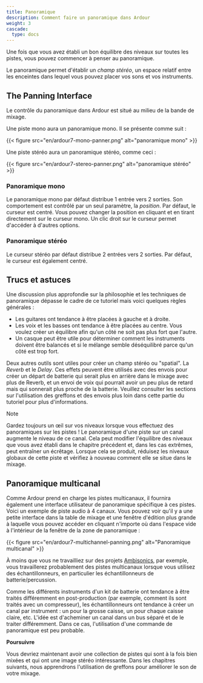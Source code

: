 ```yaml
---
title: Panoramique
description: Comment faire un panoramique dans Ardour
weight: 3
cascade:
  type: docs
---
```


Une fois que vous avez établi un bon équilibre des niveaux sur toutes les pistes, vous pouvez commencer à penser au panoramique.

Le panoramique permet d'établir un _champ stéréo_, un espace relatif entre les enceintes dans lequel vous pouvez placer vos sons et vos instruments.

## The Panning Interface

Le contrôle du panoramique dans Ardour est situé au milieu de la bande de mixage.

Une piste mono aura un panoramique mono. Il se présente comme suit :

{{< figure src="en/ardour7-mono-panner.png" alt="panoramique mono" >}}

Une piste stéréo aura un panoramique stéréo, comme ceci : 

{{< figure src="en/ardour7-stereo-panner.png" alt="panoramique stéréo" >}}

### Panoramique mono

Le panoramique mono par défaut distribue 1 entrée vers 2 sorties. Son comportement est contrôlé par un seul paramètre, la *position*. Par défaut, le curseur est centré. Vous pouvez changer la position en cliquant et en tirant directement sur le curseur mono. Un clic droit sur le curseur permet d'accéder à d'autres options.

### Panoramique stéréo

Le curseur stéréo par défaut distribue 2 entrées vers 2 sorties. Par défaut, le curseur est également centré.

## Trucs et astuces

Une discussion plus approfondie sur la philosophie et les techniques de panoramique dépasse le cadre de ce tutoriel mais voici quelques règles générales :

* Les guitares ont tendance à être placées à gauche et à droite.
* Les voix et les basses ont tendance à être placées au centre. Vous voulez créer un équilibre afin qu'un côté ne soit pas plus fort que l'autre.
* Un casque peut être utile pour déterminer comment les instruments doivent être balancés et si le mélange semble déséquilibré parce qu'un côté est trop fort.

Deux autres outils sont utiles pour créer un champ stéréo ou "spatial".
La _Reverb_ et le _Delay_. Ces effets peuvent être utilisés avec des envois pour créer un départ de batterie qui serait plus en arrière dans le mixage avec plus de Reverb, et un envoi de voix qui pourrait avoir un peu plus de retard mais qui sonnerait plus proche de la batterie. Veuillez consulter les sections sur l'utilisation des greffons et des envois plus loin dans cette partie du tutoriel pour plus d'informations.

> [!NOTE]
> Gardez toujours un œil sur vos niveaux lorsque vous effectuez des panoramiques sur les pistes ! Le panoramique d'une piste sur un canal augmente le niveau de ce canal. Cela peut modifier l'équilibre des niveaux que vous avez établi dans le chapitre précédent et, dans les cas extrêmes, peut entraîner un écrêtage. Lorsque cela se produit, réduisez les niveaux globaux de cette piste et vérifiez à nouveau comment elle se situe dans le mixage.

## Panoramique multicanal

Comme Ardour prend en charge les pistes multicanaux, il fournira également une interface utilisateur de panoramique spécifique à ces pistes. Voici un exemple de piste audio à 4 canaux. Vous pouvez voir qu'il y a une petite interface dans la table de mixage et une fenêtre d'édition plus grande à laquelle vous pouvez accéder en cliquant n'importe où dans l'espace vide à l'intérieur de la fenêtre de la zone de panoramique :

{{< figure src="en/ardour7-multichannel-panning.png" alt="Panoramique multicanal" >}}

À moins que vous ne travailliez sur des projets [Ambisonics](https://en.wikipedia.org/wiki/Ambisonics), par exemple, vous travaillerez probablement des pistes multicanaux lorsque vous utilisez des échantillonneurs, en particulier les échantillonneurs de batterie/percussion.

Comme les différents instruments d'un kit de batterie ont tendance à être traités différemment en post-production (par exemple, comment ils sont traités avec un compresseur), les échantillonneurs ont tendance à créer un canal par instrument : un pour la grosse caisse, un pour chaque caisse claire, etc. L'idée est d'acheminer un canal dans un bus séparé et de le traiter différemment.
Dans ce cas, l'utilisation d'une commande de panoramique est peu probable.

**Poursuivre**

Vous devriez maintenant avoir une collection de pistes qui sont à la fois bien mixées et qui ont une image stéréo intéressante. Dans les chapitres suivants, nous apprendrons l'utilisation de greffons pour améliorer le son de votre mixage.